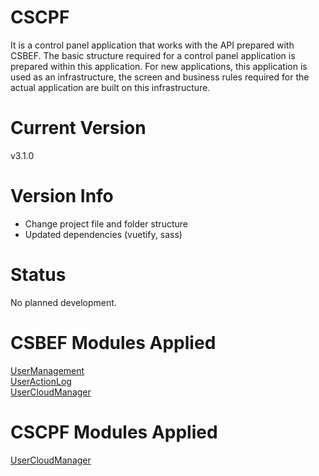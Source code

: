 # CSCPF
It is a control panel application that works with the API prepared with CSBEF. The basic structure required for a control panel application is prepared within this application. For new applications, this application is used as an infrastructure, the screen and business rules required for the actual application are built on this infrastructure.

# Current Version
v3.1.0

# Version Info
- Change project file and folder structure
- Updated dependencies (vuetify, sass)

# Status
No planned development.

# CSBEF Modules Applied
[UserManagement](https://github.com/mkurak/CSBEF.Module.UserManagement)
<br>
[UserActionLog](https://github.com/mkurak/CSBEF.Module.UserActionLog)
<br>
[UserCloudManager](https://github.com/mkurak/CSBEF.Module.UserCloudManager)

# CSCPF Modules Applied
[UserCloudManager](https://github.com/mkurak/CSCPF.Module.UserCloudManager)
